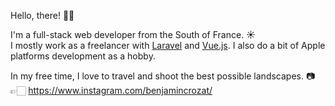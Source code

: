 Hello, there! 👋🏻

I'm a full-stack web developer from the South of France. ☀️  
I mostly work as a freelancer with [Laravel](https://laravel.com) and [Vue.js](https://vuejs.org). I also do a bit of Apple platforms development as a hobby.

In my free time, I love to travel and shoot the best possible landscapes. 📷  
👉🏻 https://www.instagram.com/benjamincrozat/
